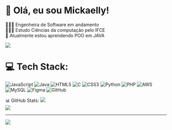 <!-- Level 3: Add custom code -->

# 👋 Olá, eu sou Mickaelly!
👩🏻‍💻 Engenheira de Software em andamento <br/>
👩🏻‍🎓 Estudo Ciências da computação pelo IFCE<br/>
💭 Atualmente estou aprendendo POO em JAVA <br/>

<!-- GitHub stats from https://github.com/anuraghazra/github-readme-stats -->
![](https://github-readme-stats.vercel.app/api?username=Mickaellysilva&theme=dark&hide_border=false&include_all_commits=false&count_private=false)<br/>

# 💻 Tech Stack:
![JavaScript](https://img.shields.io/badge/javascript-%23323330.svg?style=for-the-badge&logo=javascript&logoColor=%23F7DF1E) ![Java](https://img.shields.io/badge/java-%23ED8B00.svg?style=for-the-badge&logo=openjdk&logoColor=white) ![HTML5](https://img.shields.io/badge/html5-%23E34F26.svg?style=for-the-badge&logo=html5&logoColor=white) ![C](https://img.shields.io/badge/c-%2300599C.svg?style=for-the-badge&logo=c&logoColor=white) ![CSS3](https://img.shields.io/badge/css3-%231572B6.svg?style=for-the-badge&logo=css3&logoColor=white) ![Python](https://img.shields.io/badge/python-3670A0?style=for-the-badge&logo=python&logoColor=ffdd54) ![PHP](https://img.shields.io/badge/php-%23777BB4.svg?style=for-the-badge&logo=php&logoColor=white) ![AWS](https://img.shields.io/badge/AWS-%23FF9900.svg?style=for-the-badge&logo=amazon-aws&logoColor=white) ![MySQL](https://img.shields.io/badge/mysql-4479A1.svg?style=for-the-badge&logo=mysql&logoColor=white) ![Figma](https://img.shields.io/badge/figma-%23F24E1E.svg?style=for-the-badge&logo=figma&logoColor=white) ![GitHub](https://img.shields.io/badge/github-%23121011.svg?style=for-the-badge&logo=github&logoColor=white)

 📊 GitHub Stats:
![](https://nirzak-streak-stats.vercel.app/?user=Mickaellysilva&theme=dark&hide_border=false)<br/>
![](https://github-readme-stats.vercel.app/api/top-langs/?username=Mickaellysilva&theme=dark&hide_border=false&include_all_commits=false&count_private=false&layout=compact)

---
[![](https://visitcount.itsvg.in/api?id=Mickaellysilva&icon=0&color=11)](https://visitcount.itsvg.in)
